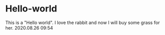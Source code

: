 # Hello-world
This is a "Hello world".
I love the rabbit and now I will buy some grass for her.
2020.08.26 09:54
